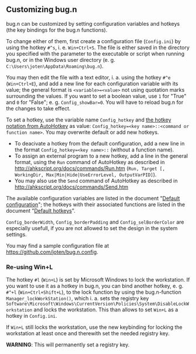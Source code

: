 ## Customizing bug.n

bug.n can be customized by setting configuration variables and hotkeys (the key
bindings for the bug.n functions).

To change either of them, first create a configuration file (`Config.ini`) by
using the hotkey `#^s`, i. e. `Win+Ctrl+S`. The file is either saved in the
directory you specified with the parameter to the executable or script when
running bug.n, or in the Windows user directory (e. g.
`C:\Users\joten\AppData\Roaming\bug.n`).

You may then edit the file with a text editor, i. a. using the hotkey `#^e`
(`Win+Ctrl+E`), and add a new line for each configuration variable with its
value; the general format is `<variable>=<value>` not using quotation marks
surrounding the values.
If you want to set a boolean value, use `1` for "True" and `0` for "False";
e. g. `Config_showBar=0`. You will have to reload bug.n for the changes to take
effect.

To set a hotkey, use the variable name `Config_hotkey` and [the hotkey notation
from AutoHotkey](http://ahkscript.org/docs/Hotkeys.htm) as value:
`Config_hotkey=<key name>::<command or function name>`.
You may overwrite default or add new hotkeys.
* To deacivate a hotkey from the default configuration, add a new line in the
format `Config_hotkey=<key name>::` (without a function name).
* To assign an external program to a new hotkey, add a line in the general
format, using the `Run` command of AutoHotkey as described in
http://ahkscript.org/docs/commands/Run.htm (`Run, Target [, WorkingDir,
Max|Min|Hide|UseErrorLevel, OutputVarPID]`).
* You may also use the `Send` command of AutoHotkey as described in
http://ahkscript.org/docs/commands/Send.htm

The available configuration variables are listed in the document
"[Default configuration](./Default_configuration.md)"; the hotkeys with their
associated functions are listed in the document
"[Default hotkeys](./Default_hotkeys.md)".

`Config_borderWidth`, `Config_borderPadding` and `Config_selBorderColor` are
especially usefull, if you are not allowed to set the design in the system
settings.

You may find a sample configuration file at
https://github.com/joten/bug.n.config.

### Re-using Win+L

The hotkey `#l` (`Win+L`) is set by Microsoft Windows to lock the workstation.
If you want to use it as a hotkey in bug.n, you can bind another hotkey, e. g.
`#^+l` (`Win+Ctrl+Shift+L`), to the lock function by using the bug.n-function
`Manager_lockWorkStation()`, which i. a. sets the registry key
`Software\Microsoft\Windows\CurrentVersion\Policies\System\DisableLockWorkstation`
and locks the workstation. This than allows to set `Win+L` as a hotkey in
`Config.ini`.

If `Win+L` still locks the workstation, use the new keybinding for locking the
workstation at least once and therewith set the needed registry key.

**WARNING**: This will permanently set a registry key.
